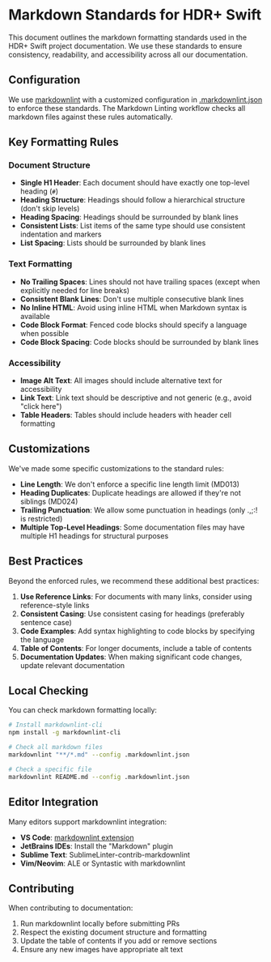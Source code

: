 # Markdown Standards for HDR+ Swift

This document outlines the markdown formatting standards used in the HDR+ Swift project documentation. We use these standards to ensure consistency, readability, and accessibility across all our documentation.

## Configuration

We use [markdownlint](https://github.com/DavidAnson/markdownlint) with a customized configuration in [.markdownlint.json](.markdownlint.json) to enforce these standards. The Markdown Linting workflow checks all markdown files against these rules automatically.

## Key Formatting Rules

### Document Structure

- **Single H1 Header**: Each document should have exactly one top-level heading (`#`)
- **Heading Structure**: Headings should follow a hierarchical structure (don't skip levels)
- **Heading Spacing**: Headings should be surrounded by blank lines
- **Consistent Lists**: List items of the same type should use consistent indentation and markers
- **List Spacing**: Lists should be surrounded by blank lines

### Text Formatting

- **No Trailing Spaces**: Lines should not have trailing spaces (except when explicitly needed for line breaks)
- **Consistent Blank Lines**: Don't use multiple consecutive blank lines
- **No Inline HTML**: Avoid using inline HTML when Markdown syntax is available
- **Code Block Format**: Fenced code blocks should specify a language when possible
- **Code Block Spacing**: Code blocks should be surrounded by blank lines

### Accessibility

- **Image Alt Text**: All images should include alternative text for accessibility
- **Link Text**: Link text should be descriptive and not generic (e.g., avoid "click here")
- **Table Headers**: Tables should include headers with header cell formatting

## Customizations

We've made some specific customizations to the standard rules:

- **Line Length**: We don't enforce a specific line length limit (MD013)
- **Heading Duplicates**: Duplicate headings are allowed if they're not siblings (MD024)
- **Trailing Punctuation**: We allow some punctuation in headings (only .,;:! is restricted)
- **Multiple Top-Level Headings**: Some documentation files may have multiple H1 headings for structural purposes

## Best Practices

Beyond the enforced rules, we recommend these additional best practices:

1. **Use Reference Links**: For documents with many links, consider using reference-style links
2. **Consistent Casing**: Use consistent casing for headings (preferably sentence case)
3. **Code Examples**: Add syntax highlighting to code blocks by specifying the language
4. **Table of Contents**: For longer documents, include a table of contents
5. **Documentation Updates**: When making significant code changes, update relevant documentation

## Local Checking

You can check markdown formatting locally:

```bash
# Install markdownlint-cli
npm install -g markdownlint-cli

# Check all markdown files
markdownlint "**/*.md" --config .markdownlint.json

# Check a specific file
markdownlint README.md --config .markdownlint.json
```

## Editor Integration

Many editors support markdownlint integration:

- **VS Code**: [markdownlint extension](https://marketplace.visualstudio.com/items?itemName=DavidAnson.vscode-markdownlint)
- **JetBrains IDEs**: Install the "Markdown" plugin
- **Sublime Text**: SublimeLinter-contrib-markdownlint
- **Vim/Neovim**: ALE or Syntastic with markdownlint

## Contributing

When contributing to documentation:

1. Run markdownlint locally before submitting PRs
2. Respect the existing document structure and formatting
3. Update the table of contents if you add or remove sections
4. Ensure any new images have appropriate alt text 
